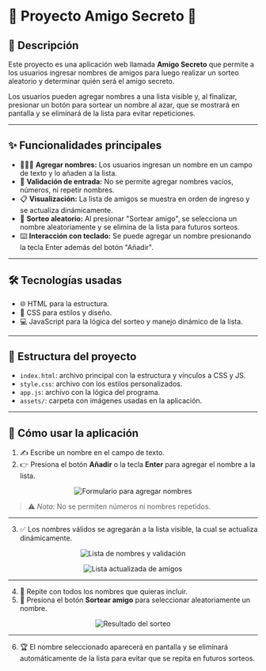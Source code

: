 # 🎉 Proyecto Amigo Secreto 🎁

## 📝 Descripción

Este proyecto es una aplicación web llamada **Amigo Secreto** que permite a los usuarios ingresar nombres de amigos para luego realizar un sorteo aleatorio y determinar quién será el amigo secreto.

Los usuarios pueden agregar nombres a una lista visible y, al finalizar, presionar un botón para sortear un nombre al azar, que se mostrará en pantalla y se eliminará de la lista para evitar repeticiones.

---

## ✨ Funcionalidades principales

- 🧑‍🤝‍🧑 **Agregar nombres:** Los usuarios ingresan un nombre en un campo de texto y lo añaden a la lista.  
- 🚫 **Validación de entrada:** No se permite agregar nombres vacíos, números, ni repetir nombres.  
- 📋 **Visualización:** La lista de amigos se muestra en orden de ingreso y se actualiza dinámicamente.  
- 🎲 **Sorteo aleatorio:** Al presionar "Sortear amigo", se selecciona un nombre aleatoriamente y se elimina de la lista para futuros sorteos.  
- ⌨️ **Interacción con teclado:** Se puede agregar un nombre presionando la tecla Enter además del botón "Añadir".

---

## 🛠 Tecnologías usadas

- 🌐 HTML para la estructura.  
- 🎨 CSS para estilos y diseño.  
- 💻 JavaScript para la lógica del sorteo y manejo dinámico de la lista.

---

## 📂 Estructura del proyecto

- `index.html`: archivo principal con la estructura y vínculos a CSS y JS.  
- `style.css`: archivo con los estilos personalizados.  
- `app.js`: archivo con la lógica del programa.  
- `assets/`: carpeta con imágenes usadas en la aplicación.

---

## 🚀 Cómo usar la aplicación

1. ✍️ Escribe un nombre en el campo de texto.  
2. 👉 Presiona el botón **Añadir** o la tecla **Enter** para agregar el nombre a la lista.

<p align="center">
  <img src="https://github.com/user-attachments/assets/cb0ffc3a-cdfa-49b5-a01d-0b4bc6b32cde" alt="Formulario para agregar nombres" />
</p>

> ⚠️ *Nota:* No se permiten números ni nombres repetidos.

---

3. ✅ Los nombres válidos se agregarán a la lista visible, la cual se actualiza dinámicamente.

<p align="center">
  <img src="https://github.com/user-attachments/assets/eb722160-24f8-4356-99d2-b04d0da3a405" alt="Lista de nombres y validación" />
</p>

<p align="center">
  <img src="https://github.com/user-attachments/assets/b9836801-07f7-4521-9a43-e896fe961fae" alt="Lista actualizada de amigos" />
</p>

---

4. 🔄 Repite con todos los nombres que quieras incluir.  
5. 🎉 Presiona el botón **Sortear amigo** para seleccionar aleatoriamente un nombre.

<p align="center">
  <img src="https://github.com/user-attachments/assets/5b513903-1c99-4736-886a-2636220d7aff" alt="Resultado del sorteo" />
</p>

---

6. 🏆 El nombre seleccionado aparecerá en pantalla y se eliminará automáticamente de la lista para evitar que se repita en futuros sorteos.

